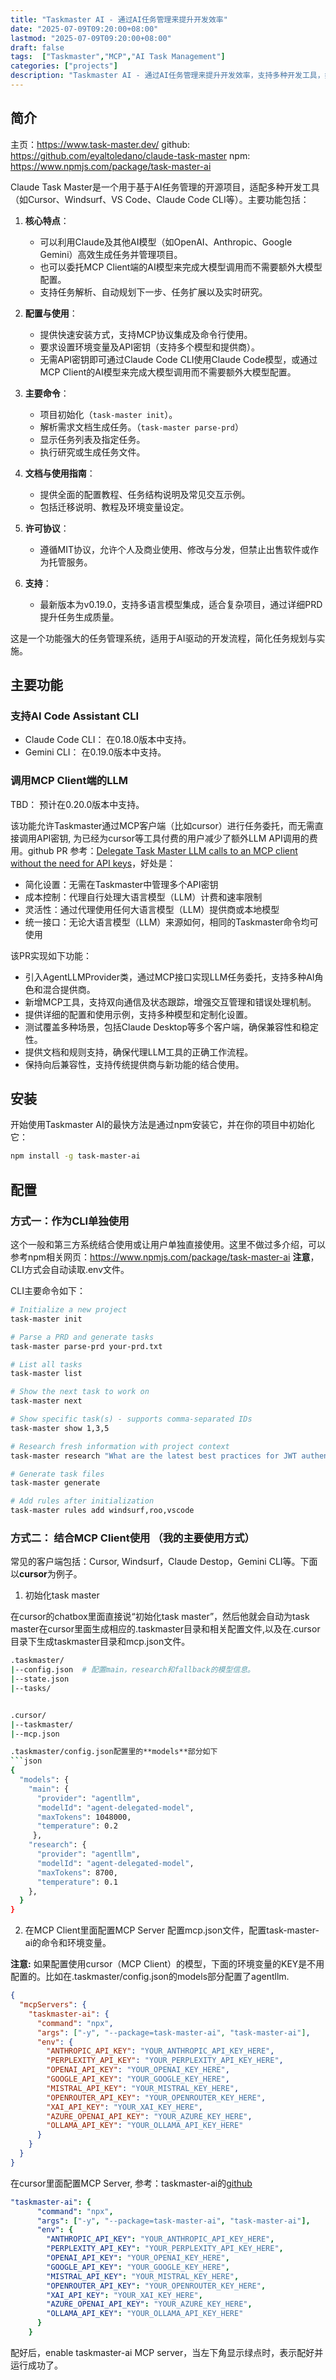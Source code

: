 ```yaml
---
title: "Taskmaster AI - 通过AI任务管理来提升开发效率"
date: "2025-07-09T09:20:00+08:00"
lastmod: "2025-07-09T09:20:00+08:00"
draft: false
tags:  ["Taskmaster","MCP","AI Task Management"]
categories: ["projects"]
description: "Taskmaster AI - 通过AI任务管理来提升开发效率，支持多种开发工具，如Cursor、Windsurf、VS Code、Claude Code CLI等。"
---
```



## 简介

主页：<https://www.task-master.dev/>
github: <https://github.com/eyaltoledano/claude-task-master>
npm: <https://www.npmjs.com/package/task-master-ai>

Claude Task Master是一个用于基于AI任务管理的开源项目，适配多种开发工具（如Cursor、Windsurf、VS Code、Claude Code CLI等）。主要功能包括：

1. **核心特点**：
   - 可以利用Claude及其他AI模型（如OpenAI、Anthropic、Google Gemini）高效生成任务并管理项目。
   - 也可以委托MCP Client端的AI模型来完成大模型调用而不需要额外大模型配置。
   - 支持任务解析、自动规划下一步、任务扩展以及实时研究。

2. **配置与使用**：
   - 提供快速安装方式，支持MCP协议集成及命令行使用。
   - 要求设置环境变量及API密钥（支持多个模型和提供商）。
   - 无需API密钥即可通过Claude Code CLI使用Claude Code模型，或通过MCP Client的AI模型来完成大模型调用而不需要额外大模型配置。

3. **主要命令**：
   - 项目初始化（`task-master init`）。
   - 解析需求文档生成任务。（`task-master parse-prd`）
   - 显示任务列表及指定任务。
   - 执行研究或生成任务文件。

4. **文档与使用指南**：
   - 提供全面的配置教程、任务结构说明及常见交互示例。
   - 包括迁移说明、教程及环境变量设定。

5. **许可协议**：
   - 遵循MIT协议，允许个人及商业使用、修改与分发，但禁止出售软件或作为托管服务。

6. **支持**：
   - 最新版本为v0.19.0，支持多语言模型集成，适合复杂项目，通过详细PRD提升任务生成质量。

这是一个功能强大的任务管理系统，适用于AI驱动的开发流程，简化任务规划与实施。

## 主要功能

### 支持AI Code Assistant CLI

- Claude Code CLI： 在0.18.0版本中支持。
- Gemini CLI： 在0.19.0版本中支持。

### 调用MCP Client端的LLM

TBD： 预计在0.20.0版本中支持。

该功能允许Taskmaster通过MCP客户端（比如cursor）进行任务委托，而无需直接调用API密钥, 为已经为cursor等工具付费的用户减少了额外LLM API调用的费用。github PR 参考：[Delegate Task Master LLM calls to an MCP client without the need for API keys](https://github.com/eyaltoledano/claude-task-master/pull/933)，好处是：

- 简化设置：无需在Taskmaster中管理多个API密钥
- 成本控制：代理自行处理大语言模型（LLM）计费和速率限制
- 灵活性：通过代理使用任何大语言模型（LLM）提供商或本地模型
- 统一接口：无论大语言模型（LLM）来源如何，相同的Taskmaster命令均可使用

该PR实现如下功能：

- 引入AgentLLMProvider类，通过MCP接口实现LLM任务委托，支持多种AI角色和混合提供商。
- 新增MCP工具，支持双向通信及状态跟踪，增强交互管理和错误处理机制。
- 提供详细的配置和使用示例，支持多种模型和定制化设置。
- 测试覆盖多种场景，包括Claude Desktop等多个客户端，确保兼容性和稳定性。
- 提供文档和规则支持，确保代理LLM工具的正确工作流程。
- 保持向后兼容性，支持传统提供商与新功能的结合使用。

## 安装

开始使用Taskmaster AI的最快方法是通过npm安装它，并在你的项目中初始化它：

``` bash
npm install -g task-master-ai
```

## 配置

### 方式一：作为CLI单独使用

这个一般和第三方系统结合使用或让用户单独直接使用。这里不做过多介绍，可以参考npm相关网页：<https://www.npmjs.com/package/task-master-ai>
**注意**，CLI方式会自动读取.env文件。

CLI主要命令如下：

```bash
# Initialize a new project
task-master init

# Parse a PRD and generate tasks
task-master parse-prd your-prd.txt

# List all tasks
task-master list

# Show the next task to work on
task-master next

# Show specific task(s) - supports comma-separated IDs
task-master show 1,3,5

# Research fresh information with project context
task-master research "What are the latest best practices for JWT authentication?"

# Generate task files
task-master generate

# Add rules after initialization
task-master rules add windsurf,roo,vscode
```

### 方式二： 结合MCP Client使用 （我的主要使用方式）

常见的客户端包括：Cursor, Windsurf，Claude Destop，Gemini CLI等。下面以**cursor**为例子。

1. 初始化task master

在cursor的chatbox里面直接说“初始化task master”，然后他就会自动为task master在cursor里面生成相应的.taskmaster目录和相关配置文件,以及在.cursor目录下生成taskmaster目录和mcp.json文件。

```bash
.taskmaster/
|--config.json  # 配置main，research和fallback的模型信息。
|--state.json
|--tasks/


.cursor/
|--taskmaster/
|--mcp.json

.taskmaster/config.json配置里的**models**部分如下
```json
{
  "models": {
    "main": {
      "provider": "agentllm",
      "modelId": "agent-delegated-model",
      "maxTokens": 1048000,
      "temperature": 0.2
     },
    "research": {
      "provider": "agentllm",
      "modelId": "agent-delegated-model",
      "maxTokens": 8700,
      "temperature": 0.1
    },
  }
}

```

2. 在MCP Client里面配置MCP Server
配置mcp.json文件，配置task-master-ai的命令和环境变量。

**注意:** 如果配置使用cursor（MCP Client）的模型，下面的环境变量的KEY是不用配置的。比如在.taskmaster/config.json的models部分配置了agentllm.

```json
{
  "mcpServers": {
    "taskmaster-ai": {
      "command": "npx",
      "args": ["-y", "--package=task-master-ai", "task-master-ai"],
      "env": {
        "ANTHROPIC_API_KEY": "YOUR_ANTHROPIC_API_KEY_HERE",
        "PERPLEXITY_API_KEY": "YOUR_PERPLEXITY_API_KEY_HERE",
        "OPENAI_API_KEY": "YOUR_OPENAI_KEY_HERE",
        "GOOGLE_API_KEY": "YOUR_GOOGLE_KEY_HERE",
        "MISTRAL_API_KEY": "YOUR_MISTRAL_KEY_HERE",
        "OPENROUTER_API_KEY": "YOUR_OPENROUTER_KEY_HERE",
        "XAI_API_KEY": "YOUR_XAI_KEY_HERE",
        "AZURE_OPENAI_API_KEY": "YOUR_AZURE_KEY_HERE",
        "OLLAMA_API_KEY": "YOUR_OLLAMA_API_KEY_HERE"
      }
    }
  }
}
```

在cursor里面配置MCP Server, 参考：taskmaster-ai的[github](https://github.com/eyaltoledano/claude-task-master)

``` yaml
"taskmaster-ai": {
      "command": "npx",
      "args": ["-y", "--package=task-master-ai", "task-master-ai"],
      "env": {
        "ANTHROPIC_API_KEY": "YOUR_ANTHROPIC_API_KEY_HERE",
        "PERPLEXITY_API_KEY": "YOUR_PERPLEXITY_API_KEY_HERE",
        "OPENAI_API_KEY": "YOUR_OPENAI_KEY_HERE",
        "GOOGLE_API_KEY": "YOUR_GOOGLE_KEY_HERE",
        "MISTRAL_API_KEY": "YOUR_MISTRAL_KEY_HERE",
        "OPENROUTER_API_KEY": "YOUR_OPENROUTER_KEY_HERE",
        "XAI_API_KEY": "YOUR_XAI_KEY_HERE",
        "AZURE_OPENAI_API_KEY": "YOUR_AZURE_KEY_HERE",
        "OLLAMA_API_KEY": "YOUR_OLLAMA_API_KEY_HERE"
      }
    }
```

配好后，enable taskmaster-ai MCP server，当左下角显示绿点时，表示配好并运行成功了。
